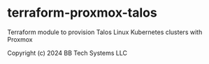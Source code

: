 # terraform-proxmox-talos

Terraform module to provision Talos Linux Kubernetes clusters with Proxmox

Copyright (c) 2024 BB Tech Systems LLC
